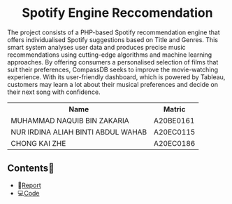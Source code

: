 
<h1 align='center'>Spotify Engine Reccomendation</h1>
The project consists of a PHP-based Spotify recommendation engine that offers individualised Spotify suggestions based on Title and Genres. This smart system analyses user data and produces precise music recommendations using cutting-edge algorithms and machine learning approaches. By offering consumers a personalised selection of films that suit their preferences, CompassDB seeks to improve the movie-watching experience. With its user-friendly dashboard, which is powered by Tableau, customers may learn a lot about their musical preferences and decide on their next song with confidence.



<table align='center'>
  <tr>
    <th>Name</th>
    <th>Matric</th>
  </tr>
  <tr>
    <td>MUHAMMAD NAQUIB BIN ZAKARIA</td>
    <td>A20BE0161</td>
  </tr>
  <tr>
    <td>NUR IRDINA ALIAH BINTI ABDUL WAHAB</td>
    <td>A20EC0115</td>
  </tr>  
   <tr>
    <td>CHONG KAI ZHE</td>
    <td>A20EC0186</td>
  </tr>  
</table>


## Contents📝
- 📑[Report]()
- 💻[Code]()


